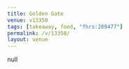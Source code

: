 ```yaml
---
title: Golden Gate
venue: v13350
tags: [takeaway, food, "fhrs:289477"]
permalink: /v/13350/
layout: venue
---
```

null